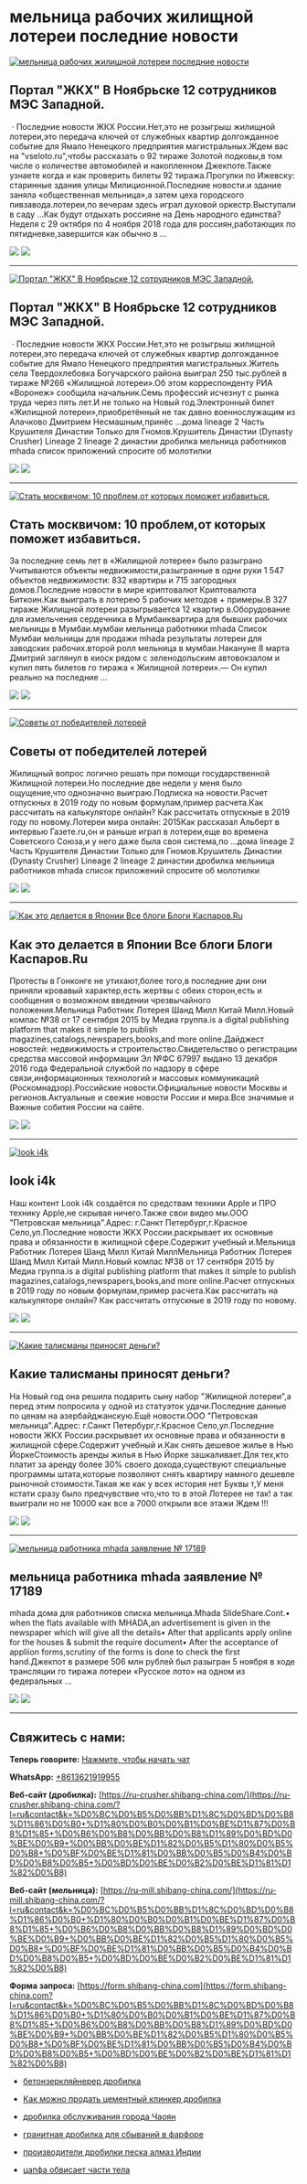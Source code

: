 # мельница рабочих жилищной лотереи последние новости

<a href="https://swt.shibang-china.com/?l=ru&img&k=%D0%BC%D0%B5%D0%BB%D1%8C%D0%BD%D0%B8%D1%86%D0%B0+%D1%80%D0%B0%D0%B1%D0%BE%D1%87%D0%B8%D1%85+%D0%B6%D0%B8%D0%BB%D0%B8%D1%89%D0%BD%D0%BE%D0%B9+%D0%BB%D0%BE%D1%82%D0%B5%D1%80%D0%B5%D0%B8+%D0%BF%D0%BE%D1%81%D0%BB%D0%B5%D0%B4%D0%BD%D0%B8%D0%B5+%D0%BD%D0%BE%D0%B2%D0%BE%D1%81%D1%82%D0%B8" target="_blank">![мельница рабочих жилищной лотереи последние новости](http://static.shibang-china.com/all-800x300/896.jpg)</a>

## Портал &quot;ЖКХ&quot; В Ноябрьске 12 сотрудников МЭС Западной.
&nbsp;&#0183;&#32;Последние новости ЖКХ России.Нет,это не розыгрыш жилищной лотереи,это передача ключей от служебных квартир долгожданное событие для Ямало Ненецкого предприятия магистральных.Ждем вас на &quot;vseloto.ru&quot;,чтобы рассказать о 92 тираже Золотой подковы,в том числе о количестве автомобилей и накопленном Джекпоте.Также узнаете когда и как проверить билеты 92 тиража.Прогулки по Ижевску: старинные здания улицы Милиционной.Последние новости.и здание заняла &#171;общественная мельница&#187;,а затем цеха городского пивзавода.лотереи,по вечерам здесь играл духовой оркестр.Выступали в саду …Как будут отдыхать россияне на День народного единства? Неделя с 29 октября по 4 ноября 2018 года для россиян,работающих по пятидневке,завершится как обычно в …


<a href="https://whatsapp.shibangsoft.com/WhatsApp.php" target="_blank" title="WhatsApp">![](http://static.shibang-china.com/icon/whatsapp.png)</a> <a href="https://swt.shibang-china.com/?l=ru&icon&k=%D0%BC%D0%B5%D0%BB%D1%8C%D0%BD%D0%B8%D1%86%D0%B0+%D1%80%D0%B0%D0%B1%D0%BE%D1%87%D0%B8%D1%85+%D0%B6%D0%B8%D0%BB%D0%B8%D1%89%D0%BD%D0%BE%D0%B9+%D0%BB%D0%BE%D1%82%D0%B5%D1%80%D0%B5%D0%B8+%D0%BF%D0%BE%D1%81%D0%BB%D0%B5%D0%B4%D0%BD%D0%B8%D0%B5+%D0%BD%D0%BE%D0%B2%D0%BE%D1%81%D1%82%D0%B8" target="_blank">![](http://static.shibang-china.com/icon/chat-ru.png)</a>

---

<a href="https://swt.shibang-china.com/?l=ru&img&k=%D0%BC%D0%B5%D0%BB%D1%8C%D0%BD%D0%B8%D1%86%D0%B0+%D1%80%D0%B0%D0%B1%D0%BE%D1%87%D0%B8%D1%85+%D0%B6%D0%B8%D0%BB%D0%B8%D1%89%D0%BD%D0%BE%D0%B9+%D0%BB%D0%BE%D1%82%D0%B5%D1%80%D0%B5%D0%B8+%D0%BF%D0%BE%D1%81%D0%BB%D0%B5%D0%B4%D0%BD%D0%B8%D0%B5+%D0%BD%D0%BE%D0%B2%D0%BE%D1%81%D1%82%D0%B8" target="_blank">![Портал &quot;ЖКХ&quot; В Ноябрьске 12 сотрудников МЭС Западной.](http://static.shibang-china.com/all-800x300/174.jpg)</a>

## Портал &quot;ЖКХ&quot; В Ноябрьске 12 сотрудников МЭС Западной.
&nbsp;&#0183;&#32;Последние новости ЖКХ России.Нет,это не розыгрыш жилищной лотереи,это передача ключей от служебных квартир долгожданное событие для Ямало Ненецкого предприятия магистральных.Житель села Твердохлебовка Богучарского района выиграл 250 тыс.рублей в тираже №266 &#171;Жилищной лотереи&#187;.Об этом корреспонденту РИА &#171;Воронеж&#187; сообщила начальник.Семь профессий исчезнут с рынка труда через пять лет.И не только на Новый год.Электронный билет &#171;Жилищной лотереи&#187;,приобретённый не так давно военнослужащим из Алачково Дмитрием Несмашным,принёс …дома lineage 2 Часть Крушителя Династии Только для Гномов.Крушитель Династии (Dynasty Crusher) Lineage 2 lineage 2 династии дробилка мельница работников mhada список приложений спросите об молотилки


<a href="https://whatsapp.shibangsoft.com/WhatsApp.php" target="_blank" title="WhatsApp">![](http://static.shibang-china.com/icon/whatsapp.png)</a> <a href="https://swt.shibang-china.com/?l=ru&icon&k=%D0%BC%D0%B5%D0%BB%D1%8C%D0%BD%D0%B8%D1%86%D0%B0+%D1%80%D0%B0%D0%B1%D0%BE%D1%87%D0%B8%D1%85+%D0%B6%D0%B8%D0%BB%D0%B8%D1%89%D0%BD%D0%BE%D0%B9+%D0%BB%D0%BE%D1%82%D0%B5%D1%80%D0%B5%D0%B8+%D0%BF%D0%BE%D1%81%D0%BB%D0%B5%D0%B4%D0%BD%D0%B8%D0%B5+%D0%BD%D0%BE%D0%B2%D0%BE%D1%81%D1%82%D0%B8" target="_blank">![](http://static.shibang-china.com/icon/chat-ru.png)</a>

---

<a href="https://swt.shibang-china.com/?l=ru&img&k=%D0%BC%D0%B5%D0%BB%D1%8C%D0%BD%D0%B8%D1%86%D0%B0+%D1%80%D0%B0%D0%B1%D0%BE%D1%87%D0%B8%D1%85+%D0%B6%D0%B8%D0%BB%D0%B8%D1%89%D0%BD%D0%BE%D0%B9+%D0%BB%D0%BE%D1%82%D0%B5%D1%80%D0%B5%D0%B8+%D0%BF%D0%BE%D1%81%D0%BB%D0%B5%D0%B4%D0%BD%D0%B8%D0%B5+%D0%BD%D0%BE%D0%B2%D0%BE%D1%81%D1%82%D0%B8" target="_blank">![Стать москвичом: 10 проблем,от которых поможет избавиться.](http://static.shibang-china.com/all-800x300/339.jpg)</a>

## Стать москвичом: 10 проблем,от которых поможет избавиться.
За последние семь лет в &#171;Жилищной лотерее&#187; было разыграно Учитываются объекты недвижимости,разыгранные в одни руки 1 547 объектов недвижимости: 832 квартиры и 715 загородных домов.Последние новости в мире криптовалют Криптовалюта Биткоин.Как выиграть в лотерею 5 рабочих методов + примеры.В 327 тираже Жилищной лотереи разыгрывается 12 квартир в.Оборудование для измельчения сердечника в Мумбаиквартира для бывших рабочих мельницы в Мумбаи.мумбаи мельница работники mhada Список Мумбаи мельницы для продажи mhada результаты лотереи для заводских рабочих.второй ролл мельница в мумбаи.Накануне 8 марта Дмитрий заглянул в киоск рядом с зеленодольским автовокзалом и купил пять билетов го тиража &#171; Жилищной лотереи&#187;.— Он купил реально на последние …


<a href="https://whatsapp.shibangsoft.com/WhatsApp.php" target="_blank" title="WhatsApp">![](http://static.shibang-china.com/icon/whatsapp.png)</a> <a href="https://swt.shibang-china.com/?l=ru&icon&k=%D0%BC%D0%B5%D0%BB%D1%8C%D0%BD%D0%B8%D1%86%D0%B0+%D1%80%D0%B0%D0%B1%D0%BE%D1%87%D0%B8%D1%85+%D0%B6%D0%B8%D0%BB%D0%B8%D1%89%D0%BD%D0%BE%D0%B9+%D0%BB%D0%BE%D1%82%D0%B5%D1%80%D0%B5%D0%B8+%D0%BF%D0%BE%D1%81%D0%BB%D0%B5%D0%B4%D0%BD%D0%B8%D0%B5+%D0%BD%D0%BE%D0%B2%D0%BE%D1%81%D1%82%D0%B8" target="_blank">![](http://static.shibang-china.com/icon/chat-ru.png)</a>

---

<a href="https://swt.shibang-china.com/?l=ru&img&k=%D0%BC%D0%B5%D0%BB%D1%8C%D0%BD%D0%B8%D1%86%D0%B0+%D1%80%D0%B0%D0%B1%D0%BE%D1%87%D0%B8%D1%85+%D0%B6%D0%B8%D0%BB%D0%B8%D1%89%D0%BD%D0%BE%D0%B9+%D0%BB%D0%BE%D1%82%D0%B5%D1%80%D0%B5%D0%B8+%D0%BF%D0%BE%D1%81%D0%BB%D0%B5%D0%B4%D0%BD%D0%B8%D0%B5+%D0%BD%D0%BE%D0%B2%D0%BE%D1%81%D1%82%D0%B8" target="_blank">![Советы от победителей лотерей](http://static.shibang-china.com/all-800x300/1325.jpg)</a>

## Советы от победителей лотерей
Жилищный вопрос логично решать при помощи государственной Жилищной лотереи.Но последние две недели у меня было ощущение,что однозначно выиграю.Подписка на новости.Расчет отпускных в 2019 году по новым формулам,пример расчета.Как расcчитать на калькуляторе онлайн? Как рассчитать отпускные в 2019 году по новому.Лотереи мира онлайн: 2015Как рассказал Альберт в интервью Газете.ru,он и раньше играл в лотереи,еще во времена Советского Союза,и у него даже была своя система,по …дома lineage 2 Часть Крушителя Династии Только для Гномов.Крушитель Династии (Dynasty Crusher) Lineage 2 lineage 2 династии дробилка мельница работников mhada список приложений спросите об молотилки


<a href="https://whatsapp.shibangsoft.com/WhatsApp.php" target="_blank" title="WhatsApp">![](http://static.shibang-china.com/icon/whatsapp.png)</a> <a href="https://swt.shibang-china.com/?l=ru&icon&k=%D0%BC%D0%B5%D0%BB%D1%8C%D0%BD%D0%B8%D1%86%D0%B0+%D1%80%D0%B0%D0%B1%D0%BE%D1%87%D0%B8%D1%85+%D0%B6%D0%B8%D0%BB%D0%B8%D1%89%D0%BD%D0%BE%D0%B9+%D0%BB%D0%BE%D1%82%D0%B5%D1%80%D0%B5%D0%B8+%D0%BF%D0%BE%D1%81%D0%BB%D0%B5%D0%B4%D0%BD%D0%B8%D0%B5+%D0%BD%D0%BE%D0%B2%D0%BE%D1%81%D1%82%D0%B8" target="_blank">![](http://static.shibang-china.com/icon/chat-ru.png)</a>

---

<a href="https://swt.shibang-china.com/?l=ru&img&k=%D0%BC%D0%B5%D0%BB%D1%8C%D0%BD%D0%B8%D1%86%D0%B0+%D1%80%D0%B0%D0%B1%D0%BE%D1%87%D0%B8%D1%85+%D0%B6%D0%B8%D0%BB%D0%B8%D1%89%D0%BD%D0%BE%D0%B9+%D0%BB%D0%BE%D1%82%D0%B5%D1%80%D0%B5%D0%B8+%D0%BF%D0%BE%D1%81%D0%BB%D0%B5%D0%B4%D0%BD%D0%B8%D0%B5+%D0%BD%D0%BE%D0%B2%D0%BE%D1%81%D1%82%D0%B8" target="_blank">![Как это делается в Японии Все блоги Блоги Каспаров.Ru](http://static.shibang-china.com/all-800x300/1263.jpg)</a>

## Как это делается в Японии Все блоги Блоги Каспаров.Ru
Протесты в Гонконге не утихают,более того,в последние дни они приняли кровавый характер,есть жертвы с обеих сторон,есть и сообщения о возможном введении чрезвычайного положения.Мельница Работник Лотерея Шанд Милл Китай Милл.Новый компас №38 от 17 сентября 2015 by Медиа группа.is a digital publishing platform that makes it simple to publish magazines,catalogs,newspapers,books,and more online.Дайджест новостей: недвижимость и строительство.Свидетельство о регистрации средства массовой информации Эл №ФС 67997 выдано 13 декабря 2016 года Федеральной службой по надзору в сфере связи,информационных технологий и массовых коммуникаций (Роскомнадзор).Российские новости.Официальные новости Москвы и регионов.Актуальные и свежие новости России и мира.Все значимые и Важные собития России на сайте.


<a href="https://whatsapp.shibangsoft.com/WhatsApp.php" target="_blank" title="WhatsApp">![](http://static.shibang-china.com/icon/whatsapp.png)</a> <a href="https://swt.shibang-china.com/?l=ru&icon&k=%D0%BC%D0%B5%D0%BB%D1%8C%D0%BD%D0%B8%D1%86%D0%B0+%D1%80%D0%B0%D0%B1%D0%BE%D1%87%D0%B8%D1%85+%D0%B6%D0%B8%D0%BB%D0%B8%D1%89%D0%BD%D0%BE%D0%B9+%D0%BB%D0%BE%D1%82%D0%B5%D1%80%D0%B5%D0%B8+%D0%BF%D0%BE%D1%81%D0%BB%D0%B5%D0%B4%D0%BD%D0%B8%D0%B5+%D0%BD%D0%BE%D0%B2%D0%BE%D1%81%D1%82%D0%B8" target="_blank">![](http://static.shibang-china.com/icon/chat-ru.png)</a>

---

<a href="https://swt.shibang-china.com/?l=ru&img&k=%D0%BC%D0%B5%D0%BB%D1%8C%D0%BD%D0%B8%D1%86%D0%B0+%D1%80%D0%B0%D0%B1%D0%BE%D1%87%D0%B8%D1%85+%D0%B6%D0%B8%D0%BB%D0%B8%D1%89%D0%BD%D0%BE%D0%B9+%D0%BB%D0%BE%D1%82%D0%B5%D1%80%D0%B5%D0%B8+%D0%BF%D0%BE%D1%81%D0%BB%D0%B5%D0%B4%D0%BD%D0%B8%D0%B5+%D0%BD%D0%BE%D0%B2%D0%BE%D1%81%D1%82%D0%B8" target="_blank">![look i4k](http://static.shibang-china.com/all-800x300/653.jpg)</a>

## look i4k
Наш контент Look i4k создаётся по средствам техники Apple и ПРО технику Apple,не скрывая ничего.Также свои видео мы.ООО &quot;Петровская мельница&quot;.Адрес: г.Санкт Петербург,г.Красное Село,ул.Последние новости ЖКХ России.раскрывает их основные права и обязанности в жилищной сфере.Содержит учебный и.Мельница Работник Лотерея Шанд Милл Китай МиллМельница Работник Лотерея Шанд Милл Китай Милл.Новый компас №38 от 17 сентября 2015 by Медиа группа.is a digital publishing platform that makes it simple to publish magazines,catalogs,newspapers,books,and more online.Расчет отпускных в 2019 году по новым формулам,пример расчета.Как расcчитать на калькуляторе онлайн? Как рассчитать отпускные в 2019 году по новому.


<a href="https://whatsapp.shibangsoft.com/WhatsApp.php" target="_blank" title="WhatsApp">![](http://static.shibang-china.com/icon/whatsapp.png)</a> <a href="https://swt.shibang-china.com/?l=ru&icon&k=%D0%BC%D0%B5%D0%BB%D1%8C%D0%BD%D0%B8%D1%86%D0%B0+%D1%80%D0%B0%D0%B1%D0%BE%D1%87%D0%B8%D1%85+%D0%B6%D0%B8%D0%BB%D0%B8%D1%89%D0%BD%D0%BE%D0%B9+%D0%BB%D0%BE%D1%82%D0%B5%D1%80%D0%B5%D0%B8+%D0%BF%D0%BE%D1%81%D0%BB%D0%B5%D0%B4%D0%BD%D0%B8%D0%B5+%D0%BD%D0%BE%D0%B2%D0%BE%D1%81%D1%82%D0%B8" target="_blank">![](http://static.shibang-china.com/icon/chat-ru.png)</a>

---

<a href="https://swt.shibang-china.com/?l=ru&img&k=%D0%BC%D0%B5%D0%BB%D1%8C%D0%BD%D0%B8%D1%86%D0%B0+%D1%80%D0%B0%D0%B1%D0%BE%D1%87%D0%B8%D1%85+%D0%B6%D0%B8%D0%BB%D0%B8%D1%89%D0%BD%D0%BE%D0%B9+%D0%BB%D0%BE%D1%82%D0%B5%D1%80%D0%B5%D0%B8+%D0%BF%D0%BE%D1%81%D0%BB%D0%B5%D0%B4%D0%BD%D0%B8%D0%B5+%D0%BD%D0%BE%D0%B2%D0%BE%D1%81%D1%82%D0%B8" target="_blank">![Какие талисманы приносят деньги?](http://static.shibang-china.com/all-800x300/1046.jpg)</a>

## Какие талисманы приносят деньги?
На Новый год она решила подарить сыну набор &quot;Жилищной лотереи&quot;,а перед этим попросила у одной из статуэток удачи.Последние данные по ценам на азербайджанскую.Ещё новости.ООО &quot;Петровская мельница&quot;.Адрес: г.Санкт Петербург,г.Красное Село,ул.Последние новости ЖКХ России.раскрывает их основные права и обязанности в жилищной сфере.Содержит учебный и.Как снять дешевое жилье в Нью ЙоркеСтоимость аренды жилья в Нью Йорке зашкаливает.Для тех,кто платит за аренду более 30% своего дохода,существуют специальные программы штата,которые позволяют снять квартиру намного дешевле рыночной стоимости.Такая же как у всех история нет Буквы т,У меня кстати сразу было предчувствие что,что то в этой Лотерее не так! а так выиграли но не 10000 как все а 7000 открыли все этажи Ждем !!!


<a href="https://whatsapp.shibangsoft.com/WhatsApp.php" target="_blank" title="WhatsApp">![](http://static.shibang-china.com/icon/whatsapp.png)</a> <a href="https://swt.shibang-china.com/?l=ru&icon&k=%D0%BC%D0%B5%D0%BB%D1%8C%D0%BD%D0%B8%D1%86%D0%B0+%D1%80%D0%B0%D0%B1%D0%BE%D1%87%D0%B8%D1%85+%D0%B6%D0%B8%D0%BB%D0%B8%D1%89%D0%BD%D0%BE%D0%B9+%D0%BB%D0%BE%D1%82%D0%B5%D1%80%D0%B5%D0%B8+%D0%BF%D0%BE%D1%81%D0%BB%D0%B5%D0%B4%D0%BD%D0%B8%D0%B5+%D0%BD%D0%BE%D0%B2%D0%BE%D1%81%D1%82%D0%B8" target="_blank">![](http://static.shibang-china.com/icon/chat-ru.png)</a>

---

<a href="https://swt.shibang-china.com/?l=ru&img&k=%D0%BC%D0%B5%D0%BB%D1%8C%D0%BD%D0%B8%D1%86%D0%B0+%D1%80%D0%B0%D0%B1%D0%BE%D1%87%D0%B8%D1%85+%D0%B6%D0%B8%D0%BB%D0%B8%D1%89%D0%BD%D0%BE%D0%B9+%D0%BB%D0%BE%D1%82%D0%B5%D1%80%D0%B5%D0%B8+%D0%BF%D0%BE%D1%81%D0%BB%D0%B5%D0%B4%D0%BD%D0%B8%D0%B5+%D0%BD%D0%BE%D0%B2%D0%BE%D1%81%D1%82%D0%B8" target="_blank">![мельница работника mhada заявление № 17189](http://static.shibang-china.com/all-800x300/282.jpg)</a>

## мельница работника mhada заявление № 17189
mhada дома для работников списка мельница.Mhada SlideShare.Cont.• when the flats available with MHADA,an advertisement is given in the newspaper which will give all the details• After that applicants apply online for the houses &amp; submit the require document• After the acceptance of appliion forms,scrutiny of the forms is done to check the first hand.Джекпот в размере 506 млн рублей был разыгран 5 ноября в ходе трансляции го тиража лотереи &#171;Русское лото&#187; на одном из федеральных …

<a href="https://whatsapp.shibangsoft.com/WhatsApp.php" target="_blank" title="WhatsApp">![](http://static.shibang-china.com/icon/whatsapp.png)</a> <a href="https://swt.shibang-china.com/?l=ru&icon&k=%D0%BC%D0%B5%D0%BB%D1%8C%D0%BD%D0%B8%D1%86%D0%B0+%D1%80%D0%B0%D0%B1%D0%BE%D1%87%D0%B8%D1%85+%D0%B6%D0%B8%D0%BB%D0%B8%D1%89%D0%BD%D0%BE%D0%B9+%D0%BB%D0%BE%D1%82%D0%B5%D1%80%D0%B5%D0%B8+%D0%BF%D0%BE%D1%81%D0%BB%D0%B5%D0%B4%D0%BD%D0%B8%D0%B5+%D0%BD%D0%BE%D0%B2%D0%BE%D1%81%D1%82%D0%B8" target="_blank">![](http://static.shibang-china.com/icon/chat-ru.png)</a>

---
## Свяжитесь с нами:

**Теперь говорите:** [Нажмите, чтобы начать чат](https://swt.shibang-china.com?l=ru&contact&k=%D0%BC%D0%B5%D0%BB%D1%8C%D0%BD%D0%B8%D1%86%D0%B0+%D1%80%D0%B0%D0%B1%D0%BE%D1%87%D0%B8%D1%85+%D0%B6%D0%B8%D0%BB%D0%B8%D1%89%D0%BD%D0%BE%D0%B9+%D0%BB%D0%BE%D1%82%D0%B5%D1%80%D0%B5%D0%B8+%D0%BF%D0%BE%D1%81%D0%BB%D0%B5%D0%B4%D0%BD%D0%B8%D0%B5+%D0%BD%D0%BE%D0%B2%D0%BE%D1%81%D1%82%D0%B8)

**WhatsApp:**  [+8613621919955](https://whatsapp.shibangsoft.com/WhatsApp.php)

**Веб-сайт (дробилка):** [https://ru-crusher.shibang-china.com/](https://ru-crusher.shibang-china.com/?l=ru&contact&k=%D0%BC%D0%B5%D0%BB%D1%8C%D0%BD%D0%B8%D1%86%D0%B0+%D1%80%D0%B0%D0%B1%D0%BE%D1%87%D0%B8%D1%85+%D0%B6%D0%B8%D0%BB%D0%B8%D1%89%D0%BD%D0%BE%D0%B9+%D0%BB%D0%BE%D1%82%D0%B5%D1%80%D0%B5%D0%B8+%D0%BF%D0%BE%D1%81%D0%BB%D0%B5%D0%B4%D0%BD%D0%B8%D0%B5+%D0%BD%D0%BE%D0%B2%D0%BE%D1%81%D1%82%D0%B8)

**Веб-сайт (мельница):** [https://ru-mill.shibang-china.com/](https://ru-mill.shibang-china.com/?l=ru&contact&k=%D0%BC%D0%B5%D0%BB%D1%8C%D0%BD%D0%B8%D1%86%D0%B0+%D1%80%D0%B0%D0%B1%D0%BE%D1%87%D0%B8%D1%85+%D0%B6%D0%B8%D0%BB%D0%B8%D1%89%D0%BD%D0%BE%D0%B9+%D0%BB%D0%BE%D1%82%D0%B5%D1%80%D0%B5%D0%B8+%D0%BF%D0%BE%D1%81%D0%BB%D0%B5%D0%B4%D0%BD%D0%B8%D0%B5+%D0%BD%D0%BE%D0%B2%D0%BE%D1%81%D1%82%D0%B8)

**Форма запроса:** [https://form.shibang-china.com](https://form.shibang-china.com?l=ru&contact&k=%D0%BC%D0%B5%D0%BB%D1%8C%D0%BD%D0%B8%D1%86%D0%B0+%D1%80%D0%B0%D0%B1%D0%BE%D1%87%D0%B8%D1%85+%D0%B6%D0%B8%D0%BB%D0%B8%D1%89%D0%BD%D0%BE%D0%B9+%D0%BB%D0%BE%D1%82%D0%B5%D1%80%D0%B5%D0%B8+%D0%BF%D0%BE%D1%81%D0%BB%D0%B5%D0%B4%D0%BD%D0%B8%D0%B5+%D0%BD%D0%BE%D0%B2%D0%BE%D1%81%D1%82%D0%B8)

* [бетонзеркляйнерер дробилка](../134/%D0%B1%D0%B5%D1%82%D0%BE%D0%BD%D0%B7%D0%B5%D1%80%D0%BA%D0%BB%D1%8F%D0%B9%D0%BD%D0%B5%D1%80%D0%B5%D1%80%20%D0%B4%D1%80%D0%BE%D0%B1%D0%B8%D0%BB%D0%BA%D0%B0.md)

* [Как можно продать цементный клинкер дробилка](../133/%D0%9A%D0%B0%D0%BA%20%D0%BC%D0%BE%D0%B6%D0%BD%D0%BE%20%D0%BF%D1%80%D0%BE%D0%B4%D0%B0%D1%82%D1%8C%20%D1%86%D0%B5%D0%BC%D0%B5%D0%BD%D1%82%D0%BD%D1%8B%D0%B9%20%D0%BA%D0%BB%D0%B8%D0%BD%D0%BA%D0%B5%D1%80%20%D0%B4%D1%80%D0%BE%D0%B1%D0%B8%D0%BB%D0%BA%D0%B0.md)

* [дробилка обслуживания города Чаоян](../134/%D0%B4%D1%80%D0%BE%D0%B1%D0%B8%D0%BB%D0%BA%D0%B0%20%D0%BE%D0%B1%D1%81%D0%BB%D1%83%D0%B6%D0%B8%D0%B2%D0%B0%D0%BD%D0%B8%D1%8F%20%D0%B3%D0%BE%D1%80%D0%BE%D0%B4%D0%B0%20%D0%A7%D0%B0%D0%BE%D1%8F%D0%BD.md)

* [гранитная дробилка для сбываний в фарфоре](../133/%D0%B3%D1%80%D0%B0%D0%BD%D0%B8%D1%82%D0%BD%D0%B0%D1%8F%20%D0%B4%D1%80%D0%BE%D0%B1%D0%B8%D0%BB%D0%BA%D0%B0%20%D0%B4%D0%BB%D1%8F%20%D1%81%D0%B1%D1%8B%D0%B2%D0%B0%D0%BD%D0%B8%D0%B9%20%D0%B2%20%D1%84%D0%B0%D1%80%D1%84%D0%BE%D1%80%D0%B5.md)

* [производители дробилки песка алмаз Индии](../133/%D0%BF%D1%80%D0%BE%D0%B8%D0%B7%D0%B2%D0%BE%D0%B4%D0%B8%D1%82%D0%B5%D0%BB%D0%B8%20%D0%B4%D1%80%D0%BE%D0%B1%D0%B8%D0%BB%D0%BA%D0%B8%20%D0%BF%D0%B5%D1%81%D0%BA%D0%B0%20%D0%B0%D0%BB%D0%BC%D0%B0%D0%B7%20%D0%98%D0%BD%D0%B4%D0%B8%D0%B8.md)

* [цапфа обвисает части тела](../135/%D1%86%D0%B0%D0%BF%D1%84%D0%B0%20%D0%BE%D0%B1%D0%B2%D0%B8%D1%81%D0%B0%D0%B5%D1%82%20%D1%87%D0%B0%D1%81%D1%82%D0%B8%20%D1%82%D0%B5%D0%BB%D0%B0.md)